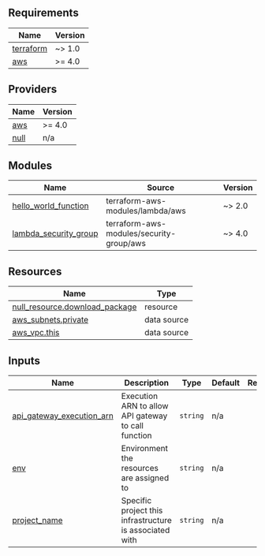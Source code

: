 <!-- BEGIN_TF_DOCS -->
## Requirements

| Name | Version |
|------|---------|
| <a name="requirement_terraform"></a> [terraform](#requirement\_terraform) | ~> 1.0 |
| <a name="requirement_aws"></a> [aws](#requirement\_aws) | >= 4.0 |

## Providers

| Name | Version |
|------|---------|
| <a name="provider_aws"></a> [aws](#provider\_aws) | >= 4.0 |
| <a name="provider_null"></a> [null](#provider\_null) | n/a |

## Modules

| Name | Source | Version |
|------|--------|---------|
| <a name="module_hello_world_function"></a> [hello\_world\_function](#module\_hello\_world\_function) | terraform-aws-modules/lambda/aws | ~> 2.0 |
| <a name="module_lambda_security_group"></a> [lambda\_security\_group](#module\_lambda\_security\_group) | terraform-aws-modules/security-group/aws | ~> 4.0 |

## Resources

| Name | Type |
|------|------|
| [null_resource.download_package](https://registry.terraform.io/providers/hashicorp/null/latest/docs/resources/resource) | resource |
| [aws_subnets.private](https://registry.terraform.io/providers/hashicorp/aws/latest/docs/data-sources/subnets) | data source |
| [aws_vpc.this](https://registry.terraform.io/providers/hashicorp/aws/latest/docs/data-sources/vpc) | data source |

## Inputs

| Name | Description | Type | Default | Required |
|------|-------------|------|---------|:--------:|
| <a name="input_api_gateway_execution_arn"></a> [api\_gateway\_execution\_arn](#input\_api\_gateway\_execution\_arn) | Execution ARN to allow API gateway to call function | `string` | n/a | yes |
| <a name="input_env"></a> [env](#input\_env) | Environment the resources are assigned to | `string` | n/a | yes |
| <a name="input_project_name"></a> [project\_name](#input\_project\_name) | Specific project this infrastructure is associated with | `string` | n/a | yes |
<!-- END_TF_DOCS -->